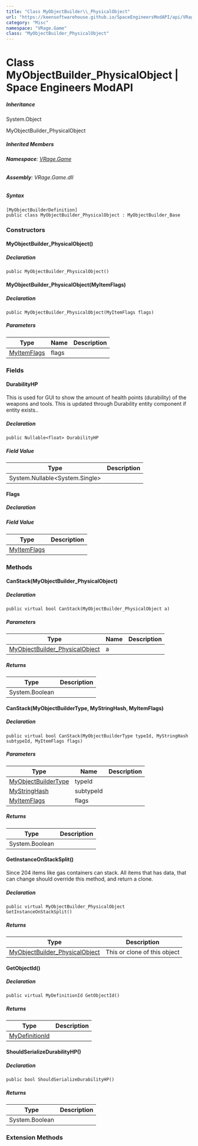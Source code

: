 ```yaml
---
title: "Class MyObjectBuilder\\_PhysicalObject"
url: "https://keensoftwarehouse.github.io/SpaceEngineersModAPI/api/VRage.Game.MyObjectBuilder_PhysicalObject.html"
category: "Misc"
namespace: "VRage.Game"
class: "MyObjectBuilder_PhysicalObject"
---
```


# Class MyObjectBuilder\_PhysicalObject | Space Engineers ModAPI

##### Inheritance

System.Object

MyObjectBuilder\_PhysicalObject

##### Inherited Members

###### **Namespace**: [VRage.Game](https://keensoftwarehouse.github.io/SpaceEngineersModAPI/api/VRage.Game.html)

###### **Assembly**: VRage.Game.dll

##### Syntax

```
[MyObjectBuilderDefinition]
public class MyObjectBuilder_PhysicalObject : MyObjectBuilder_Base
```

### Constructors

#### MyObjectBuilder\_PhysicalObject()

##### Declaration

```
public MyObjectBuilder_PhysicalObject()
```

#### MyObjectBuilder\_PhysicalObject(MyItemFlags)

##### Declaration

```
public MyObjectBuilder_PhysicalObject(MyItemFlags flags)
```

##### Parameters

| Type | Name | Description |
| --- | --- | --- |
| [MyItemFlags](https://keensoftwarehouse.github.io/SpaceEngineersModAPI/api/VRage.Game.MyItemFlags.html) | flags |     |

### Fields

#### DurabilityHP

This is used for GUI to show the amount of health points (durability) of the weapons and tools. This is updated through Durability entity component if entity exists..

##### Declaration

```
public Nullable<float> DurabilityHP
```

##### Field Value

| Type | Description |
| --- | --- |
| System.Nullable<System.Single\> |     |

#### Flags

##### Declaration

##### Field Value

| Type | Description |
| --- | --- |
| [MyItemFlags](https://keensoftwarehouse.github.io/SpaceEngineersModAPI/api/VRage.Game.MyItemFlags.html) |     |

### Methods

#### CanStack(MyObjectBuilder\_PhysicalObject)

##### Declaration

```
public virtual bool CanStack(MyObjectBuilder_PhysicalObject a)
```

##### Parameters

| Type | Name | Description |
| --- | --- | --- |
| [MyObjectBuilder\_PhysicalObject](https://keensoftwarehouse.github.io/SpaceEngineersModAPI/api/VRage.Game.MyObjectBuilder_PhysicalObject.html) | a   |     |

##### Returns

| Type | Description |
| --- | --- |
| System.Boolean |     |

#### CanStack(MyObjectBuilderType, MyStringHash, MyItemFlags)

##### Declaration

```
public virtual bool CanStack(MyObjectBuilderType typeId, MyStringHash subtypeId, MyItemFlags flags)
```

##### Parameters

| Type | Name | Description |
| --- | --- | --- |
| [MyObjectBuilderType](https://keensoftwarehouse.github.io/SpaceEngineersModAPI/api/VRage.ObjectBuilders.MyObjectBuilderType.html) | typeId |     |
| [MyStringHash](https://keensoftwarehouse.github.io/SpaceEngineersModAPI/api/VRage.Utils.MyStringHash.html) | subtypeId |     |
| [MyItemFlags](https://keensoftwarehouse.github.io/SpaceEngineersModAPI/api/VRage.Game.MyItemFlags.html) | flags |     |

##### Returns

| Type | Description |
| --- | --- |
| System.Boolean |     |

#### GetInstanceOnStackSplit()

Since 204 items like gas containers can stack. All items that has data, that can change should override this method, and return a clone.

##### Declaration

```
public virtual MyObjectBuilder_PhysicalObject GetInstanceOnStackSplit()
```

##### Returns

| Type | Description |
| --- | --- |
| [MyObjectBuilder\_PhysicalObject](https://keensoftwarehouse.github.io/SpaceEngineersModAPI/api/VRage.Game.MyObjectBuilder_PhysicalObject.html) | This or clone of this object |

#### GetObjectId()

##### Declaration

```
public virtual MyDefinitionId GetObjectId()
```

##### Returns

| Type | Description |
| --- | --- |
| [MyDefinitionId](https://keensoftwarehouse.github.io/SpaceEngineersModAPI/api/VRage.Game.MyDefinitionId.html) |     |

#### ShouldSerializeDurabilityHP()

##### Declaration

```
public bool ShouldSerializeDurabilityHP()
```

##### Returns

| Type | Description |
| --- | --- |
| System.Boolean |     |

### Extension Methods